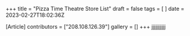 +++
title = "Pizza Time Theatre Store List"
draft = false
tags = [ ]
date = 2023-02-27T18:02:36Z

[Article]
contributors = ["208.108.126.39"]
gallery = []
+++
jjjjjjjjjjj